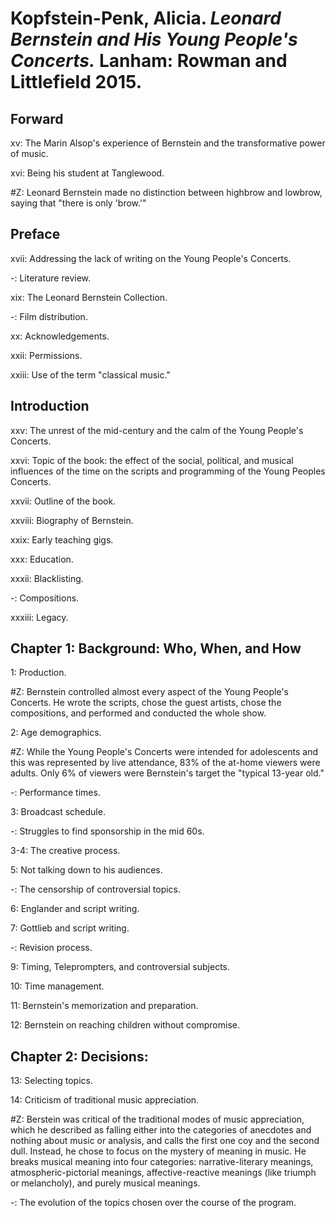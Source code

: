 # Kopfstein-Penk, Alicia. *Leonard Bernstein and His Young People's Concerts.* Lanham: Rowman and Littlefield 2015.   

## Forward  

xv: The Marin Alsop's experience of Bernstein and the transformative power of music.  

xvi: Being his student at Tanglewood.  

#Z: Leonard Bernstein made no distinction between highbrow and lowbrow, saying that "there is only 'brow.'" 

## Preface  

xvii: Addressing the lack of writing on the Young People's Concerts.  

-: Literature review.  

xix: The Leonard Bernstein Collection.  

-: Film distribution.  

xx: Acknowledgements.  

xxii: Permissions.  

xxiii: Use of the term "classical music."  

## Introduction  

xxv: The unrest of the mid-century and the calm of the Young People's Concerts.  

xxvi: Topic of the book: the effect of the social, political, and musical influences of the time on the scripts and programming of the Young Peoples Concerts.  

xxvii: Outline of the book.  

xxviii: Biography of Bernstein.  

xxix: Early teaching gigs.  

xxx: Education.  

xxxii: Blacklisting.  

-: Compositions.  

xxxiii: Legacy.  

## Chapter 1: Background: Who, When, and How    

1: Production.  

#Z: Bernstein controlled almost every aspect of the Young People's Concerts. He wrote the scripts, chose the guest artists, chose the compositions, and performed and conducted the whole show.  

2: Age demographics.  

#Z: While the Young People's Concerts were intended for adolescents and this was represented by live attendance, 83% of the at-home viewers were adults. Only 6% of viewers were Bernstein's target the "typical 13-year old."     

-: Performance times.  

3: Broadcast schedule.  

-: Struggles to find sponsorship in the mid 60s.  

3-4: The creative process.   

5: Not talking down to his audiences.  

-: The censorship of controversial topics.  

6: Englander and script writing.  

7: Gottlieb and script writing.  

-: Revision process.  

9: Timing, Teleprompters, and controversial subjects.  

10: Time management.  

11: Bernstein's memorization and preparation.  

12: Bernstein on reaching children without compromise.  

## Chapter 2: Decisions: 

13: Selecting topics.  

14: Criticism of traditional music appreciation.  

#Z: Berstein was critical of the traditional modes of music appreciation, which he described as falling either into the categories of anecdotes and nothing about music or analysis, and calls the first one coy and the second dull. Instead, he chose to focus on the mystery of meaning in music. He breaks musical meaning into four categories: narrative-literary meanings, atmospheric-pictorial meanings,  affective-reactive meanings (like triumph or melancholy), and purely musical meanings.  

-: The evolution of the topics chosen over the course of the program.  
